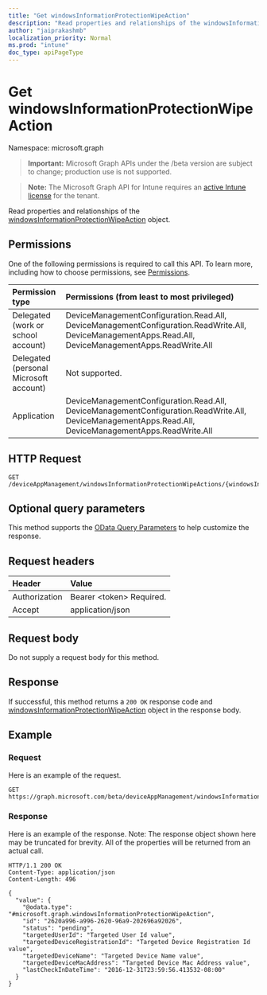 ```yaml
---
title: "Get windowsInformationProtectionWipeAction"
description: "Read properties and relationships of the windowsInformationProtectionWipeAction object."
author: "jaiprakashmb"
localization_priority: Normal
ms.prod: "intune"
doc_type: apiPageType
---
```


# Get windowsInformationProtectionWipeAction

Namespace: microsoft.graph

> **Important:** Microsoft Graph APIs under the /beta version are subject to change; production use is not supported.

> **Note:** The Microsoft Graph API for Intune requires an [active Intune license](https://go.microsoft.com/fwlink/?linkid=839381) for the tenant.

Read properties and relationships of the [windowsInformationProtectionWipeAction](../resources/intune-mam-windowsinformationprotectionwipeaction.md) object.

## Permissions
One of the following permissions is required to call this API. To learn more, including how to choose permissions, see [Permissions](/graph/permissions-reference).

<!-- { "blockType": "ignored"  } // Note: Removing this line will result in the permissions autogeneration tool overwriting the table. -->
|Permission type|Permissions (from least to most privileged)|
|:---|:---|
|Delegated (work or school account)|DeviceManagementConfiguration.Read.All, DeviceManagementConfiguration.ReadWrite.All, DeviceManagementApps.Read.All, DeviceManagementApps.ReadWrite.All|
|Delegated (personal Microsoft account)|Not supported.|
|Application|DeviceManagementConfiguration.Read.All, DeviceManagementConfiguration.ReadWrite.All, DeviceManagementApps.Read.All, DeviceManagementApps.ReadWrite.All|

## HTTP Request
<!-- {
  "blockType": "ignored"
}
-->
``` http
GET /deviceAppManagement/windowsInformationProtectionWipeActions/{windowsInformationProtectionWipeActionId}
```

## Optional query parameters
This method supports the [OData Query Parameters](/graph/query-parameters) to help customize the response.

## Request headers
|Header|Value|
|:---|:---|
|Authorization|Bearer &lt;token&gt; Required.|
|Accept|application/json|

## Request body
Do not supply a request body for this method.

## Response
If successful, this method returns a `200 OK` response code and [windowsInformationProtectionWipeAction](../resources/intune-mam-windowsinformationprotectionwipeaction.md) object in the response body.

## Example

### Request
Here is an example of the request.
``` http
GET https://graph.microsoft.com/beta/deviceAppManagement/windowsInformationProtectionWipeActions/{windowsInformationProtectionWipeActionId}
```

### Response
Here is an example of the response. Note: The response object shown here may be truncated for brevity. All of the properties will be returned from an actual call.
``` http
HTTP/1.1 200 OK
Content-Type: application/json
Content-Length: 496

{
  "value": {
    "@odata.type": "#microsoft.graph.windowsInformationProtectionWipeAction",
    "id": "2620a996-a996-2620-96a9-202696a92026",
    "status": "pending",
    "targetedUserId": "Targeted User Id value",
    "targetedDeviceRegistrationId": "Targeted Device Registration Id value",
    "targetedDeviceName": "Targeted Device Name value",
    "targetedDeviceMacAddress": "Targeted Device Mac Address value",
    "lastCheckInDateTime": "2016-12-31T23:59:56.413532-08:00"
  }
}
```
